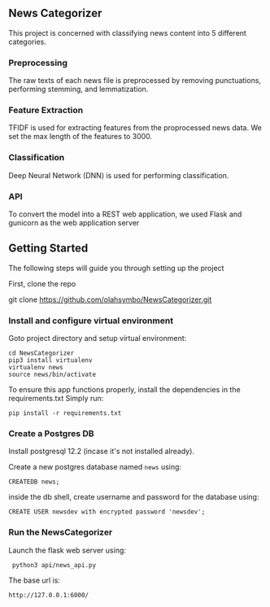 ## News Categorizer

This project is concerned with classifying news content into 5 different categories.

### Preprocessing

The raw texts of each news file is preprocessed by removing punctuations, performing
stemming, and lemmatization.

### Feature Extraction

TFIDF is used for extracting features from the proprocessed news data. We set the max length
of the features to 3000. 

### Classification

Deep Neural Network (DNN) is used for performing classification. 

### API

To convert the model into a REST web application, we used Flask and gunicorn as the web application server

## Getting Started

The following steps will guide you through setting up the project

First, clone the repo

git clone https://github.com/olahsymbo/NewsCategorizer.git

### Install and configure virtual environment

Goto project directory and setup virtual environment:

```
cd NewsCategorizer
pip3 install virtualenv
virtualenv news
source news/bin/activate
```

To ensure this app functions properly, install the dependencies in the requirements.txt Simply run:

`pip install -r requirements.txt`

### Create a Postgres DB

Install postgresql 12.2 (incase it's not installed already).

Create a new postgres database named `news` using:

`CREATEDB news;`

inside the db shell, create username and password for the database using:

`CREATE USER newsdev with encrypted password 'newsdev';`

### Run the NewsCategorizer

Launch the flask web server using:

` python3 api/news_api.py`

The base url is:

`http://127.0.0.1:6000/`
